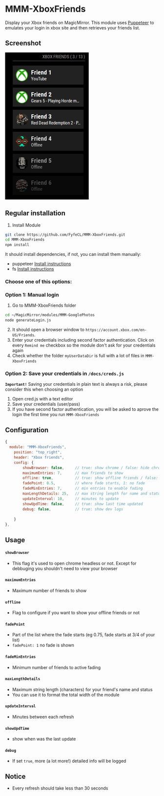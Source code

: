 # MMM-XboxFriends
Display your Xbox friends on MagicMirror. This module uses [Puppeteer](https://github.com/puppeteer/puppeteer) to emulates your login in xbox site and then retrieves your friends list.

## Screenshot
![](https://github.com/FyfeCL/MMM-XboxFriends/blob/master/img/examples/example.png?raw=true)

## Regular installation
1. Install Module
```sh
git clone https://github.com/FyfeCL/MMM-XboxFriends.git
cd MMM-XboxFriends
npm install
```

It should install dependencies, if not, you can install them manually:
- puppeteer [Install instructions](https://github.com/puppeteer/puppeteer)
- fs [Install instructions](https://github.com/douzi8/file-system)


### Choose one of this options:

### Option 1: Manual login
1. Go to MMM-XboxFriends folder
```sh
cd ~/MagicMirror/modules/MMM-GooglePhotos
node generateLogin.js
```

2. It should open a browser window to `https://account.xbox.com/en-US/Friends`.
3. Enter your credentials including second factor authentication. Click on every `Remind me` checkbox so the module don't ask for your credentials again
4. Check whether the folder `myUserDataDir` is full with a lot of files in `MMM-XboxFriends`

### Option 2: Save your credentials in `/docs/creds.js`
**`Important!`** Saving your credentials in plain text is always a risk, please consider this when choosing an option
1. Open cred.js with a text editor
2. Save your credentials (user/pass)
3. If you have second factor authentication, you will be asked to aprove the login the first time you run `MMM-XboxFriends` 

## Configuration
```javascript
{
  module: "MMM-XboxFriends",
	position: "top_right",
	header: "Xbox friends",
	config: {
		showBrowser: false,		// true: show chrome / false: hide chrome
		maximumEntries: 7,		// max friends to show
		offline: true,			// true: show offline friends / false: show only online friends
		fadePoint: 0.5,			// where fade starts, 1: no fade
		fadeMinEntries: 7,		// min entries to enable fading
		maxLengthDetails: 25,	// max string length for name and status
		updateInterval: 10,		// minutes to update
		showUpdTime: false,		// true: show last time updated
		debug: false,			// true: show dev logs
		
	}
},
```

## Usage
#### **`showBrowser`**
- This flag it's used to open chrome headless or not. Except for debbuging you shouldn't need to view your browser

#### **`maximumEntries`**
- Maximum number of friends to show

#### **`offline`**
- Flag to configure if you want to show your offline friends or not

#### **`fadePoint`**
- Part of the list where the fade starts (eg 0.75, fade starts at 3/4 of your list)
- `fadePoint: 1` no fade is shown

#### **`fadeMinEntries`**
- Minimum number of friends to active fading

#### **`maxLengthDetails`**
- Maximum string length (characters) for your friend's name and status
- You can use it to format the total width of the module

#### **`updateInterval`**
- Minutes between each refresh

#### **`showUpdTime`**
- show when was the last update

#### **`debug`**
- If set `true`, more (a lot more!) detailed info will be logged


## Notice
- Every refresh should take less than 30 seconds


